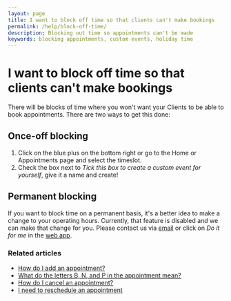 ```yaml
---
layout: page
title: I want to block off time so that clients can't make bookings
permalink: /help/block-off-time/
description: Blocking out time so appointments can't be made
keywords: blocking appointments, custom events, holiday time
---
```


# I want to block off time so that clients can't make bookings

There will be blocks of time where you won't want your Clients to be able to book appointments. There are two ways to get this done:

## Once-off blocking

1. Click on the blue plus on the bottom right or go to the Home or Appointments page and select the timeslot.
2. Check the box next to *Tick this box to create a custom event for yourself*, give it a name and create!

## Permanent blocking

If you want to block time on a permanent basis, it's a better idea to make a change to your operating hours. Currently, that feature is disabled and we can make that change for you. Please contact us via [email](mailto:support@appointmentguru.co) or click on *Do it for me* in the [web app](https://app.appointmentguru.co/).

<!-- 1. Log into your [AppointmentGuru account](https://app.appointmentguru.co/) and go to the Settings page.
2. Under *Configure Services*, click on your current service and go to *Operating Hours*.
3. Select the days and hours you'd like to be available for appointments, remember to click on *Update Operating Hours*.
4. Should you want to add different hours for different days, click on *Add More Hours* or *Add More Days*. -->

### Related articles

* [How do I add an appointment?](/help/add-an-appointment)
* [What do the letters B, N, and P in the appointment mean?](/help/appointment-status)
* [How do I cancel an appointment?](/help/cancel-appointment)
* [I need to reschedule an appointment](/help/reschedule-appointment)
